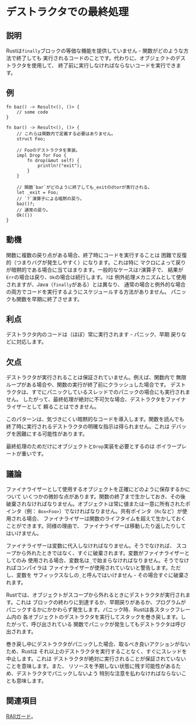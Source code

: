 # デストラクタでの最終処理

## 説明

Rustは`finally`ブロックの等価な機能を提供していません - 関数がどのような方法で終了しても
実行されるコードのことです。代わりに、オブジェクトのデストラクタを使用して、
終了前に実行しなければならないコードを実行できます。

## 例

```rust,ignore
fn baz() -> Result<(), ()> {
    // some code
}

fn bar() -> Result<(), ()> {
    // これらは関数内で定義する必要はありません。
    struct Foo;

    // Fooのデストラクタを実装。
    impl Drop for Foo {
        fn drop(&mut self) {
            println!("exit");
        }
    }

    // 関数`bar`がどのように終了しても_exitのdtorが実行される。
    let _exit = Foo;
    // `?`演算子による暗黙の戻り。
    baz()?;
    // 通常の戻り。
    Ok(())
}
```

## 動機

関数に複数の戻り点がある場合、終了時にコードを実行することは
困難で反復的（つまりバグが発生しやすく）になります。これは特に
マクロによって戻りが暗黙的である場合に当てはまります。一般的なケースは`?`演算子で、
結果が`Err`の場合は戻り、`Ok`の場合は続行します。`?`は
例外処理メカニズムとして使用されますが、Java（`finally`がある）とは異なり、
通常の場合と例外的な場合の両方でコードを実行するようにスケジュールする方法がありません。
パニックも関数を早期に終了させます。

## 利点

デストラクタ内のコードは（ほぼ）常に実行されます - パニック、早期
戻りなどに対応します。

## 欠点

デストラクタが実行されることは保証されていません。例えば、関数内で
無限ループがある場合や、関数の実行が終了前にクラッシュした場合です。
デストラクタは、すでにパニックしているスレッドでのパニックの場合にも実行されません。
したがって、最終処理が絶対に不可欠な場合、デストラクタをファイナライザーとして
頼ることはできません。

このパターンは、気づきにくい暗黙的なコードを導入します。関数を読んでも
終了時に実行されるデストラクタの明確な指示は得られません。これは
デバッグを困難にする可能性があります。

最終処理のためだけにオブジェクトと`Drop`実装を必要とするのは
ボイラープレートが重いです。

## 議論

ファイナライザーとして使用するオブジェクトを正確にどのように保存するかについて
いくつかの微妙な点があります。関数の終了まで生かしておき、その後
破棄されなければなりません。オブジェクトは常に値または一意に所有されたポインタ（例：
`Box<Foo>`）でなければなりません。共有ポインタ（`Rc`など）が使用される場合、
ファイナライザーは関数のライフタイムを超えて生かしておくことができます。同様の理由で、
ファイナライザーは移動したり返したりしてはいけません。

ファイナライザーは変数に代入しなければなりません。そうでなければ、
スコープから外れたときではなく、すぐに破棄されます。変数がファイナライザーとしてのみ
使用される場合、変数名は`_`で始まらなければなりません。そうでなければコンパイラは
ファイナライザーが使用されていないと警告します。ただし、変数を
サフィックスなしの`_`と呼んではいけません - その場合すぐに破棄されます。

Rustでは、オブジェクトがスコープから外れるときにデストラクタが実行されます。これは
ブロックの終わりに到達するか、早期戻りがあるか、プログラムが
パニックするかにかかわらず発生します。パニック時、Rustは各スタックフレーム内の
各オブジェクトのデストラクタを実行してスタックを巻き戻します。したがって、呼び出されている
関数でパニックが発生してもデストラクタは呼び出されます。

巻き戻し中にデストラクタがパニックした場合、取るべき良いアクションがないため、Rustは
それ以上のデストラクタを実行することなく、すぐにスレッドを中止します。これは
デストラクタが絶対に実行されることが保証されていないことを意味します。また、
リソースを予期しない状態に残す可能性があるため、デストラクタでパニックしないよう
特別な注意を払わなければならないことも意味します。

## 関連項目

[RAIIガード](../patterns/behavioural/RAII.md)。
